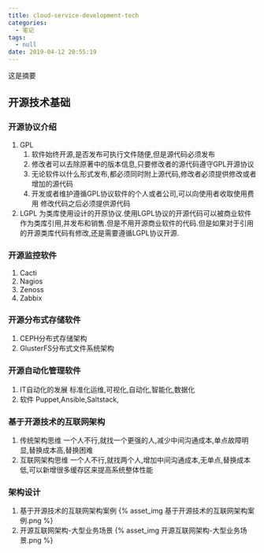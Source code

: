 ```yaml
---
title: cloud-service-development-tech
categories:
  - 笔记
tags:
  - null
date: 2019-04-12 20:55:19
---
```

 这是摘要
 <!-- more -->


## 开源技术基础
### 开源协议介绍
1. GPL
	1. 软件始终开源,是否发布可执行文件随便,但是源代码必须发布
	2. 修改者可以去除原著中的版本信息,只要修改者的源代码遵守GPL开源协议
	3. 无论软件以什么形式发布,都必须同时附上源代码,修改者必须提供修改或者增加的源代码
	4. 开发或者维护遵循GPL协议软件的个人或者公司,可以向使用者收取使用费用
修改代码之后必须提供源代码
2. LGPL
为类库使用设计的开原协议.使用LGPL协议的开源代码可以被商业软件作为类库引用,并发布和销售.但是不用开源商业软件的代码.但是如果对于引用的开源类库代码有修改,还是需要遵循LGPL协议开源.

### 开源监控软件
1. Cacti
2. Nagios
3. Zenoss
4. Zabbix

### 开源分布式存储软件
1. CEPH分布式存储架构
2. GlusterFS分布式文件系统架构

### 开源自动化管理软件
1. IT自动化的发展
标准化运维,可视化,自动化,智能化,数据化
2. 软件
Puppet,Ansible,Saltstack,

### 基于开源技术的互联网架构
1. 传统架构思维
一个人不行,就找一个更强的人,减少中间沟通成本,单点故障明显,替换成本高,替换困难
2. 互联网架构思维
一个人不行,就找两个人,增加中间沟通成本,无单点,替换成本低,可以新增很多缓存区来提高系统整体性能

### 架构设计
1. 基于开源技术的互联网架构案例
{% asset_img 基于开源技术的互联网架构案例.png %}
2. 开源互联网架构-大型业务场景
{% asset_img 开源互联网架构-大型业务场景.png %}